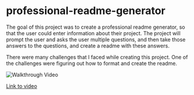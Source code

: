# professional-readme-generator
The goal of this project was to create a professional readme generator, so that the user could enter information about their project.  The project will prompt the user and asks the user multiple questions, and then take those answers to the questions, and create a readme with these answers.  

There were many challenges that I faced while creating this project.  One of the challenges were figuring out how to format and create the readme.  

![Walkthrough Video](./Develop/images/readme-generator-walkthrough.gif)

[Link to video](https://drive.google.com/file/d/1svoyFDodkfnD42zdi-QPbJ3LROqJG08r/view?usp=sharing)